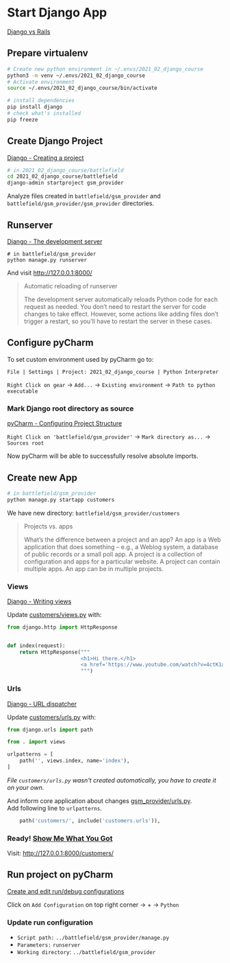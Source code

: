 # Start Django App
[Django vs Rails]

## Prepare virtualenv
```bash
# Create new python environment in ~/.envs/2021_02_django_course
python3 -m venv ~/.envs/2021_02_django_course
# Activate environment
source ~/.envs/2021_02_django_course/bin/activate

# install dependencies
pip install django
# check what's installed
pip freeze
```

## Create Django Project
[Django - Creating a project]

```bash
# in 2021_02_django_course/battlefield
cd 2021_02_django_course/battlefield
django-admin startproject gsm_provider
```

Analyze files created in `battlefield/gsm_provider` and `battlefield/gsm_provider/gsm_provider` directories.

## Runserver
[Django - The development server]

```
# in battlefield/gsm_provider
python manage.py runserver
```

And visit http://127.0.0.1:8000/

> Automatic reloading of runserver 
> 
> The development server automatically reloads Python code for each request as needed.
> You don’t need to restart the server for code changes to take effect.
> However, some actions like adding files don’t trigger a restart,
> so you’ll have to restart the server in these cases.

## Configure pyCharm

To set custom environment used by pyCharm go to:
```
File | Settings | Project: 2021_02_django_course | Python Interpreter
```
`Right Click on gear` &rarr; `Add...` &rarr; `Existing environment` &rarr; `Path to python executable`

### Mark Django root directory as source
[pyCharm - Configuring Project Structure]

`Right Click on 'battlefield/gsm_provider'` &rarr; `Mark directory as...` &rarr; `Sources root`

Now pyCharm will be able to successfully resolve absolute imports.

## Create new App
```bash
# in battlefield/gsm_provider
python manage.py startapp customers
```

We have new directory: `battlefield/gsm_provider/customers`

> Projects vs. apps
> 
> What’s the difference between a project and an app?
> An app is a Web application that does something – e.g.,
> a Weblog system, a database of public records or a small poll app.
> A project is a collection of configuration and apps for a particular website.
> A project can contain multiple apps. An app can be in multiple projects.

### Views
[Django - Writing views]

Update [customers/views.py](../battlefield/gsm_provider/customers/views.py) with:
```python
from django.http import HttpResponse


def index(request):
    return HttpResponse("""
                        <h1>Hi there.</h1>
                        <a href='https://www.youtube.com/watch?v=4ctK1aoWuqY'>Schwifty response</a>
                        """)

```

### Urls
[Django - URL dispatcher]

Update [customers/urls.py](../battlefield/gsm_provider/customers/urls.py) with:
```python
from django.urls import path

from . import views

urlpatterns = [
    path('', views.index, name='index'),
]

```

_File `customers/urls.py` wasn't created automatically, you have to create it on your own._


And inform core application about changes [gsm_provider/urls.py](../battlefield/gsm_provider/gsm_provider/urls.py).  
Add following line to `urlpatterns`.
```python
    path('customers/', include('customers.urls')),
```

### Ready! [Show Me What You Got]
Visit: http://127.0.0.1:8000/customers/

## Run project on pyCharm
[Create and edit run/debug configurations]

Click on `Add Configuration` on top right corner &rarr; + &rarr; `Python`

### Update run configuration
* `Script path:` `../battlefield/gsm_provider/manage.py`
* `Parameters:` `runserver`
* `Working directory`: `../battlefield/gsm_provider`

<!-- urls -->
[Django vs Rails]: https://stackshare.io/stackups/django-vs-rails
[Django - Creating a project]: https://docs.djangoproject.com/en/3.1/intro/tutorial01/#creating-a-project
[Django - The development server]: https://docs.djangoproject.com/en/3.1/intro/tutorial01/#the-development-server
[pyCharm - Configuring Project Structure]: https://www.jetbrains.com/help/pycharm/configuring-project-structure.html
[Django - Writing views]: https://docs.djangoproject.com/en/3.1/topics/http/views/
[Django - URL dispatcher]: https://docs.djangoproject.com/en/3.1/topics/http/urls/
[Show Me What You Got]: https://www.youtube.com/watch?v=m1fZ7Ap6ebs
[Create and edit run/debug configurations]: https://www.jetbrains.com/help/pycharm/creating-and-editing-run-debug-configurations.html
